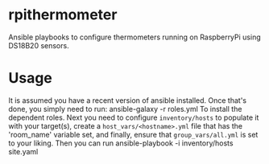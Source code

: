 # rpithermometer
Ansible playbooks to configure thermometers running on RaspberryPi using
DS18B20 sensors.

# Usage
It is assumed you have a recent version of ansible installed. Once that's done,
you simply need to run:
  ansible-galaxy -r roles.yml
To install the dependent roles. Next you need to configure `inventory/hosts` to
populate it with your target(s), create a `host_vars/<hostname>.yml` file that
has the 'room_name' variable set, and finally, ensure that `group_vars/all.yml`
is set to your liking. Then you can run
  ansible-playbook -i inventory/hosts site.yaml
